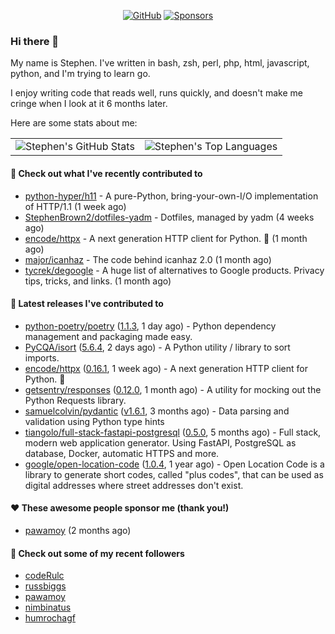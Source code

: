 <p align="center">
    <a href="https://github.com/StephenBrown2"><img src="https://img.shields.io/github/followers/StephenBrown2.svg?label=GitHub&style=social" alt="GitHub"></a>
    <a href="https://github.com/sponsors/StephenBrown2"><img src="https://img.shields.io/badge/Sponsors--_.svg?style=social&logo=github&logoColor=EA4AAA" alt="Sponsors"></a>
</p>

### Hi there 👋

My name is Stephen. I've written in bash, zsh, perl, php, html, javascript, python, and I'm trying to learn go.

I enjoy writing code that reads well, runs quickly, and doesn't make me cringe when I look at it 6 months later.

Here are some stats about me:

|     |     |
| --- | --- |
| ![Stephen's GitHub Stats](https://github-readme-stats.vercel.app/api?username=StephenBrown2&show_icons=true&count_private=true) | ![Stephen's Top Languages](https://github-readme-stats.vercel.app/api/top-langs/?username=StephenBrown2&layout=compact) |

#### 👷 Check out what I've recently contributed to

- [python-hyper/h11](https://github.com/python-hyper/h11) - A pure-Python, bring-your-own-I/O implementation of HTTP/1.1 (1 week ago)
- [StephenBrown2/dotfiles-yadm](https://github.com/StephenBrown2/dotfiles-yadm) - Dotfiles, managed by yadm (4 weeks ago)
- [encode/httpx](https://github.com/encode/httpx) - A next generation HTTP client for Python. 🦋 (1 month ago)
- [major/icanhaz](https://github.com/major/icanhaz) - The code behind icanhaz 2.0 (1 month ago)
- [tycrek/degoogle](https://github.com/tycrek/degoogle) - A huge list of alternatives to Google products. Privacy tips, tricks, and links. (1 month ago)



#### 🔭 Latest releases I've contributed to

- [python-poetry/poetry](https://github.com/python-poetry/poetry) ([1.1.3](https://github.com/python-poetry/poetry/releases/tag/1.1.3), 1 day ago) - Python dependency management and packaging made easy.
- [PyCQA/isort](https://github.com/PyCQA/isort) ([5.6.4](https://github.com/PyCQA/isort/releases/tag/5.6.4), 2 days ago) - A Python utility / library to sort imports.
- [encode/httpx](https://github.com/encode/httpx) ([0.16.1](https://github.com/encode/httpx/releases/tag/0.16.1), 1 week ago) - A next generation HTTP client for Python. 🦋
- [getsentry/responses](https://github.com/getsentry/responses) ([0.12.0](https://github.com/getsentry/responses/releases/tag/0.12.0), 1 month ago) - A utility for mocking out the Python Requests library.
- [samuelcolvin/pydantic](https://github.com/samuelcolvin/pydantic) ([v1.6.1](https://github.com/samuelcolvin/pydantic/releases/tag/v1.6.1), 3 months ago) - Data parsing and validation using Python type hints
- [tiangolo/full-stack-fastapi-postgresql](https://github.com/tiangolo/full-stack-fastapi-postgresql) ([0.5.0](https://github.com/tiangolo/full-stack-fastapi-postgresql/releases/tag/0.5.0), 5 months ago) - Full stack, modern web application generator. Using FastAPI, PostgreSQL as database, Docker, automatic HTTPS and more.
- [google/open-location-code](https://github.com/google/open-location-code) ([1.0.4](https://github.com/google/open-location-code/releases/tag/1.0.4), 1 year ago) - Open Location Code is a library to generate short codes, called &#34;plus codes&#34;, that can be used as digital addresses where street addresses don&#39;t exist.

#### ❤️ These awesome people sponsor me (thank you!)

- [pawamoy](https://github.com/pawamoy) (2 months ago)

#### 👯 Check out some of my recent followers

- [codeRulc](https://github.com/codeRulc)
- [russbiggs](https://github.com/russbiggs)
- [pawamoy](https://github.com/pawamoy)
- [nimbinatus](https://github.com/nimbinatus)
- [humrochagf](https://github.com/humrochagf)


